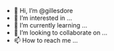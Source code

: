 - 👋 Hi, I’m @gillesdore
- 👀 I’m interested in ...
- 🌱 I’m currently learning ...
- 💞️ I’m looking to collaborate on ...
- 📫 How to reach me ...

<!---
gillesdore/gillesdore is a ✨ special ✨ repository because its `README.md` (this file) appears on your GitHub profile.
You can click the Preview link to take a look at your changes.
--->
